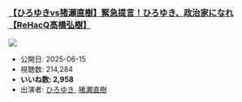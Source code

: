 ### [【ひろゆきvs猪瀬直樹】緊急提言！ひろゆき、政治家になれ【ReHacQ高橋弘樹】](https://www.youtube.com/watch?v=lkiKj7DN8fA)
[![](https://img.youtube.com/vi/lkiKj7DN8fA/sddefault.jpg)](https://www.youtube.com/watch?v=lkiKj7DN8fA)
-   公開日: 2025-06-15
-   視聴数: 214,284
-   **いいね数: 2,958**
-   出演者: [ひろゆき](/rehacq_fan/people/ひろゆき "wikilink"), [猪瀬直樹](/rehacq_fan/people/猪瀬直樹 "wikilink")
